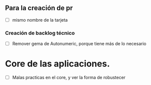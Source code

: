 ## Para la creación de pr
- [ ] mismo nombre de la tarjeta

### Creación de backlog técnico
- [ ] Remover gema de Autonumeric, porque tiene más de lo necesario


# Core de las aplicaciones.

- [ ] Malas practicas en el core, y ver la forma de robustecer

